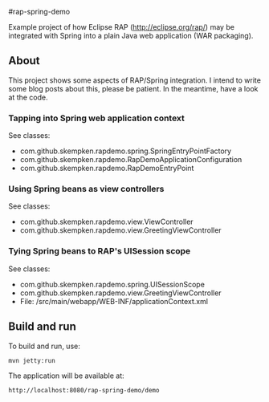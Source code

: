 #rap-spring-demo

Example project of how Eclipse RAP (http://eclipse.org/rap/) may be integrated with Spring into a plain Java web application (WAR packaging). 

## About 
This project shows some aspects of RAP/Spring integration. I intend to write some blog posts about this, please be patient. In the meantime, have a look at the code.

### Tapping into Spring web application context
See classes:
- com.github.skempken.rapdemo.spring.SpringEntryPointFactory
- com.github.skempken.rapdemo.RapDemoApplicationConfiguration
- com.github.skempken.rapdemo.RapDemoEntryPoint

### Using Spring beans as view controllers

See classes:
- com.github.skempken.rapdemo.view.ViewController
- com.github.skempken.rapdemo.view.GreetingViewController

### Tying Spring beans to RAP's UISession scope

See classes:
- com.github.skempken.rapdemo.spring.UISessionScope
- com.github.skempken.rapdemo.view.GreetingViewController
- File: /src/main/webapp/WEB-INF/applicationContext.xml

## Build and run

To build and run, use:

    mvn jetty:run

The application will be available at:

    http://localhost:8080/rap-spring-demo/demo

